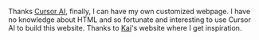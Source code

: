 Thanks [Cursor AI](https://www.cursor.com/), finally, I can have my own customized webpage. I have no knowledge about HTML and so fortunate and interesting to use Cursor AI to build this website. Thanks to [Kai](https://drogozhang.github.io/)'s website where I get inspiration.
